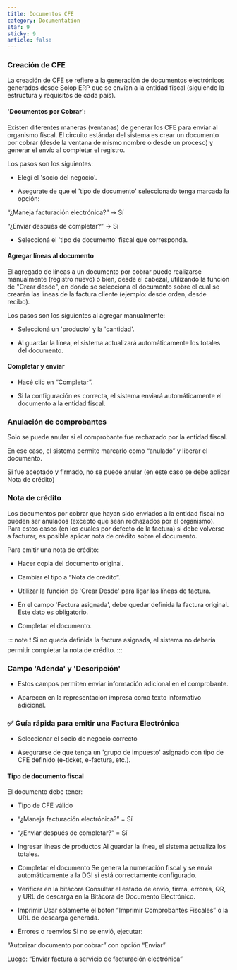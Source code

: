 ```yaml
---
title: Documentos CFE
category: Documentation
star: 9
sticky: 9
article: false
---
```


### Creación de CFE

La creación de CFE se refiere a la generación de documentos electrónicos generados desde Solop ERP que se envían a la entidad fiscal (siguiendo la estructura y requisitos de cada país).

#### 'Documentos por Cobrar':

Existen diferentes maneras (ventanas) de generar los CFE para enviar al organismo fiscal. 
El circuito estándar del sistema es crear un documento por cobrar (desde la ventana de mismo nombre o desde un proceso) y generar el envío al completar el registro.

Los pasos son los siguientes:

* Elegí el 'socio del negocio'.

* Asegurate de que el 'tipo de documento' seleccionado tenga marcada la opción:

“¿Maneja facturación electrónica?” → Sí

“¿Enviar después de completar?” → Sí

* Seleccioná el 'tipo de documento' fiscal que corresponda.

#### Agregar líneas al documento

El agregado de líneas a un documento por cobrar puede realizarse manualmente (registro nuevo) o bien, desde el cabezal, utilizando la función de "Crear desde", en donde se selecciona el documento sobre el cual se crearán las líneas de la factura cliente (ejemplo: desde orden, desde recibo).

Los pasos son los siguientes al agregar manualmente:

* Seleccioná un 'producto' y la 'cantidad'.

* Al guardar la línea, el sistema actualizará automáticamente los totales del documento.

#### Completar y enviar

* Hacé clic en “Completar”.

* Si la configuración es correcta, el sistema enviará automáticamente el documento a la entidad fiscal.

### Anulación de comprobantes

Solo se puede anular si el comprobante fue rechazado por la entidad fiscal.

En ese caso, el sistema permite marcarlo como “anulado” y liberar el documento.

Si fue aceptado y firmado, no se puede anular (en este caso se debe aplicar Nota de crédito)

### Nota de crédito

Los documentos por cobrar que hayan sido enviados a la entidad fiscal no pueden ser anulados (excepto que sean rechazados por el organismo).
Para estos casos (en los cuales por defecto de la factura) si debe volverse a facturar, es posible aplicar nota de crédito sobre el documento.

Para emitir una nota de crédito:

* Hacer copia del documento original.

* Cambiar el tipo a “Nota de crédito”.

* Utilizar la función de 'Crear Desde' para ligar las líneas de factura.

* En el campo 'Factura asignada', debe quedar definida la factura original. Este dato es obligatorio.

* Completar el documento.

::: note
❗ Si no queda definida la factura asignada, el sistema no debería permitir completar la nota de crédito.
:::

### Campo 'Adenda' y 'Descripción'

* Estos campos permiten enviar información adicional en el comprobante.

* Aparecen en la representación impresa como texto informativo adicional.

### ✅ Guía rápida para emitir una Factura Electrónica

* Seleccionar el socio de negocio correcto

* Asegurarse de que tenga un 'grupo de impuesto' asignado con tipo de CFE definido (e-ticket, e-factura, etc.).

#### Tipo de documento fiscal

El documento debe tener:

* Tipo de CFE válido

* “¿Maneja facturación electrónica?” = Sí

* “¿Enviar después de completar?” = Sí

* Ingresar líneas de productos
Al guardar la línea, el sistema actualiza los totales.

* Completar el documento
Se genera la numeración fiscal y se envía automáticamente a la DGI si está correctamente configurado.

* Verificar en la bitácora
Consultar el estado de envío, firma, errores, QR, y URL de descarga en la Bitácora de Documento Electrónico.

* Imprimir
Usar solamente el botón “Imprimir Comprobantes Fiscales” o la URL de descarga generada.

* Errores o reenvíos
Si no se envió, ejecutar:

“Autorizar documento por cobrar” con opción “Enviar”

Luego: “Enviar factura a servicio de facturación electrónica”